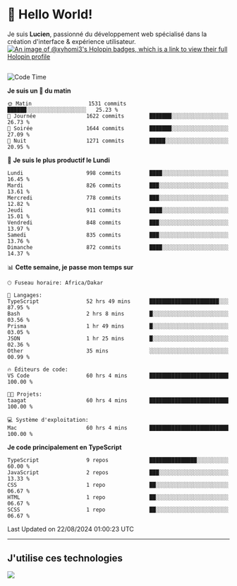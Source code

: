 # 👋 Hello World!

Je suis **Lucien**, passionné du développement web spécialisé dans la création d'interface & expérience utilisateur.
[![An image of @xyhomi3's Holopin badges, which is a link to view their full Holopin profile](https://holopin.me/xyhomi3)](https://holopin.io/@xyhomi3)

##

<!--START_SECTION:waka-->
![Code Time](http://img.shields.io/badge/Code%20Time-1%2C842%20hrs%2028%20mins-blue)

**Je suis un 🐤 du matin** 

```text
🌞 Matin                  1531 commits        ██████░░░░░░░░░░░░░░░░░░░   25.23 % 
🌆 Journée                1622 commits        ███████░░░░░░░░░░░░░░░░░░   26.73 % 
🌃 Soirée                 1644 commits        ███████░░░░░░░░░░░░░░░░░░   27.09 % 
🌙 Nuit                   1271 commits        █████░░░░░░░░░░░░░░░░░░░░   20.95 % 
```
📅 **Je suis le plus productif le Lundi** 

```text
Lundi                    998 commits         ████░░░░░░░░░░░░░░░░░░░░░   16.45 % 
Mardi                    826 commits         ███░░░░░░░░░░░░░░░░░░░░░░   13.61 % 
Mercredi                 778 commits         ███░░░░░░░░░░░░░░░░░░░░░░   12.82 % 
Jeudi                    911 commits         ████░░░░░░░░░░░░░░░░░░░░░   15.01 % 
Vendredi                 848 commits         ███░░░░░░░░░░░░░░░░░░░░░░   13.97 % 
Samedi                   835 commits         ███░░░░░░░░░░░░░░░░░░░░░░   13.76 % 
Dimanche                 872 commits         ████░░░░░░░░░░░░░░░░░░░░░   14.37 % 
```


📊 **Cette semaine, je passe mon temps sur** 

```text
🕑︎ Fuseau horaire: Africa/Dakar

💬 Langages: 
TypeScript               52 hrs 49 mins      ██████████████████████░░░   87.95 % 
Bash                     2 hrs 8 mins        █░░░░░░░░░░░░░░░░░░░░░░░░   03.56 % 
Prisma                   1 hr 49 mins        █░░░░░░░░░░░░░░░░░░░░░░░░   03.05 % 
JSON                     1 hr 25 mins        █░░░░░░░░░░░░░░░░░░░░░░░░   02.36 % 
Other                    35 mins             ░░░░░░░░░░░░░░░░░░░░░░░░░   00.99 % 

🔥 Éditeurs de code: 
VS Code                  60 hrs 4 mins       █████████████████████████   100.00 % 

🐱‍💻 Projets: 
taagat                   60 hrs 4 mins       █████████████████████████   100.00 % 

💻 Système d'exploitation: 
Mac                      60 hrs 4 mins       █████████████████████████   100.00 % 
```

**Je code principalement en TypeScript** 

```text
TypeScript               9 repos             ███████████████░░░░░░░░░░   60.00 % 
JavaScript               2 repos             ███░░░░░░░░░░░░░░░░░░░░░░   13.33 % 
CSS                      1 repo              ██░░░░░░░░░░░░░░░░░░░░░░░   06.67 % 
HTML                     1 repo              ██░░░░░░░░░░░░░░░░░░░░░░░   06.67 % 
SCSS                     1 repo              ██░░░░░░░░░░░░░░░░░░░░░░░   06.67 % 
```




 Last Updated on 22/08/2024 01:00:23 UTC
<!--END_SECTION:waka-->
---

## J'utilise ces technologies

<p align="left">
  <a href="https://skillicons.dev">
    <img src="https://skillicons.dev/icons?i=ts,js,md,scss,tailwind,react,docker,express,astro,vite,nextjs,vercel,figma,ableton" />
  </a>
</p>

